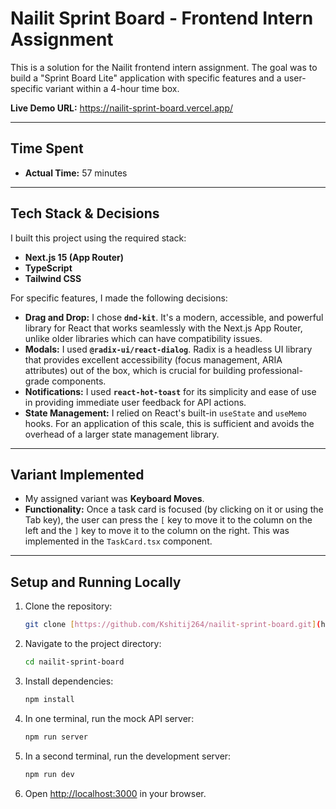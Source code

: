 # Nailit Sprint Board - Frontend Intern Assignment

This is a solution for the Nailit frontend intern assignment. The goal was to build a "Sprint Board Lite" application with specific features and a user-specific variant within a 4-hour time box.

**Live Demo URL:** https://nailit-sprint-board.vercel.app/

---

## Time Spent

* **Actual Time:** 57 minutes

---

## Tech Stack & Decisions

I built this project using the required stack:
* **Next.js 15 (App Router)**
* **TypeScript**
* **Tailwind CSS**

For specific features, I made the following decisions:

* **Drag and Drop:** I chose **`dnd-kit`**. It's a modern, accessible, and powerful library for React that works seamlessly with the Next.js App Router, unlike older libraries which can have compatibility issues.
* **Modals:** I used **`@radix-ui/react-dialog`**. Radix is a headless UI library that provides excellent accessibility (focus management, ARIA attributes) out of the box, which is crucial for building professional-grade components.
* **Notifications:** I used **`react-hot-toast`** for its simplicity and ease of use in providing immediate user feedback for API actions.
* **State Management:** I relied on React's built-in `useState` and `useMemo` hooks. For an application of this scale, this is sufficient and avoids the overhead of a larger state management library.

---

## Variant Implemented

* My assigned variant was **Keyboard Moves**.
* **Functionality:** Once a task card is focused (by clicking on it or using the Tab key), the user can press the `[` key to move it to the column on the left and the `]` key to move it to the column on the right. This was implemented in the `TaskCard.tsx` component.

---

## Setup and Running Locally

1.  Clone the repository:
    ```bash
    git clone [https://github.com/Kshitij264/nailit-sprint-board.git](https://github.com/Kshitij264/nailit-sprint-board.git)
    ```
2.  Navigate to the project directory:
    ```bash
    cd nailit-sprint-board
    ```
3.  Install dependencies:
    ```bash
    npm install
    ```
4.  In one terminal, run the mock API server:
    ```bash
    npm run server
    ```
5.  In a second terminal, run the development server:
    ```bash
    npm run dev
    ```
6.  Open [http://localhost:3000](http://localhost:3000) in your browser.